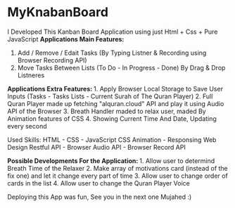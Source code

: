 # MyKnabanBoard

I Developed This Kanban Board Application using just Html + Css + Pure JavaScript
<strong>
Applications Main Features:
</strong>

1. Add / Remove / Edait Tasks (By Typing Listner & Recording using Browser Recording API)
2. Move Tasks Between Lists (To Do - In Progress - Done) By Drag & Drop Listneres

<strong>
Applications Extra Features:
</strong>
1. Apply Browser Local Storage to Save User Inputs (Tasks - Tasks Lists - Current Surah of The Quran Player)
2. Full Quran Player made up fetching "alquran.cloud" API and play it using Audio API of the Browser
3. Breath Handler maded to relax user, maded By Animation features of CSS
4. Showing Current Time And Date, Updating every second

Used Skills:
HTML - CSS - JavaScript
CSS Animation - Responsing Web Design
Restful API - Browser Audio API - Browser Record API

<strong>
Possible Developments For the Application:
</strong>
1. Allow user to determind Breath Time of the Relaxer
2. Make array of motivations card (instead of the fix one) and let it change every part of time
3. Allow user to change order of cards in the list
4. Allow user to change the Quran Player Voice

Deploying this App was fun, See you in the next one
Mujahed :)
